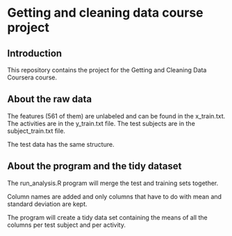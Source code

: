 Getting and cleaning data course project
===================

Introduction
------------
This repository contains the project for the Getting and Cleaning Data Coursera course.

About the raw data
------------------

The features (561 of them) are unlabeled and can be found in the x_train.txt. 
The activities are in the y_train.txt file.
The test subjects are in the subject_train.txt file.

The test data has the same structure.

About the program and the tidy dataset
-------------------------------------
The run_analysis.R program will merge the test and training sets together.

Column names are added and only columns that have to do with mean and standard deviation are kept.

The program will create a tidy data set containing the means of all the columns per test subject and per activity.



